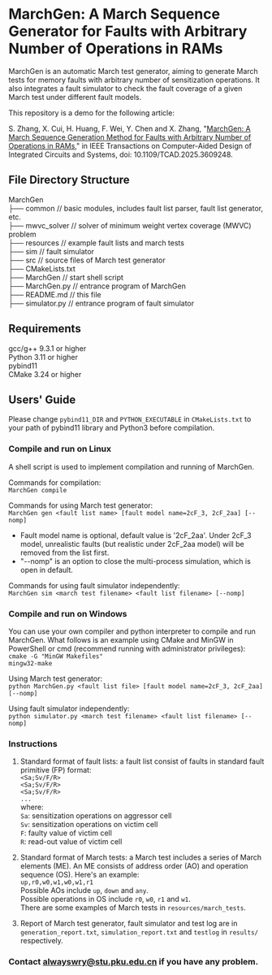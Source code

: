 # MarchGen: A  March Sequence Generator for Faults with Arbitrary Number of Operations in RAMs

  MarchGen is an automatic March test generator, aiming to generate March tests for memory faults with arbitrary number of sensitization operations. It also integrates a fault simulator to check the fault coverage of a given March test under different fault models.

  This repository is a demo for the following article:
  
  S. Zhang, X. Cui, H. Huang, F. Wei, Y. Chen and X. Zhang, "[MarchGen: A March Sequence Generation Method for Faults with Arbitrary Number of Operations in RAMs](https://ieeexplore.ieee.org/document/11159503)," in IEEE Transactions on Computer-Aided Design of Integrated Circuits and Systems, doi: 10.1109/TCAD.2025.3609248.
    
## File Directory Structure

  MarchGen
<br>    ├── common // basic modules, includes fault list parser, fault list generator, etc.
<br>    ├── mwvc_solver // solver of minimum weight vertex coverage (MWVC) problem
<br>    ├── resources // example fault lists and march tests
<br>    ├── sim // fault simulator
<br>    ├── src // source files of March test generator
<br>    ├── CMakeLists.txt
<br>    ├── MarchGen // start shell script
<br>    ├── MarchGen.py // entrance program of MarchGen
<br>    ├── README.md // this file
<br>    ├── simulator.py // entrance program of fault simulator

## Requirements
gcc/g++ 9.3.1 or higher
<br>  Python 3.11 or higher
<br>  pybind11
<br> CMake 3.24 or higher
## Users' Guide
Please change ```pybind11_DIR``` and ```PYTHON_EXECUTABLE``` in ```CMakeLists.txt``` to your path of pybind11 library and Python3 before compilation.
### Compile and run on Linux
A shell script is used to implement compilation and running of MarchGen. 

Commands for compilation:
<br>    ```MarchGen compile```

Commands for using March test generator:
<br>    ```MarchGen gen <fault list name> [fault model name=2cF_3, 2cF_2aa] [--nomp]```
*    Fault model name is optional, default value is '2cF_2aa'. Under 2cF_3 model, unrealistic faults (but realistic under 2cF_2aa model) will be removed from the list first.
*    "--nomp" is an option to close the multi-process simulation, which is open in default.

Commands for using fault simulator independently:
<br>    ```MarchGen sim <march test filename> <fault list filename> [--nomp]```

### Compile and run on Windows
You can use your own compiler and python interpreter to compile and run MarchGen. What follows is an example using CMake and MinGW in PowerShell or cmd (recommend running with administrator privileges):
<br>    ```cmake -G "MinGW Makefiles"```
<br>    ```mingw32-make```

Using March test generator:
<br>    ```python MarchGen.py <fault list file> [fault model name=2cF_3, 2cF_2aa] [--nomp]```

Using fault simulator independently:
<br>    ```python simulator.py <march test filename> <fault list filename> [--nomp]```

### Instructions
1. Standard format of fault lists: a fault list consist of faults in standard fault primitive (FP) format: <br> ```<Sa;Sv/F/R>```
<br> ```<Sa;Sv/F/R>```
<br> ```<Sa;Sv/F/R>```
<br> ```...``` <br> where: <br> ```Sa```: sensitization operations on aggressor cell <br> ```Sv```: sensitization operations on victim cell <br> ```F```: faulty value of victim cell <br> ```R```: read-out value of victim cell

2. Standard format of March tests: a March test includes a series of March elements (ME). An ME consists of address order (AO) and operation sequence (OS). Here's an example:
<br> ```up,r0,w0,w1,w0,w1,r1``` <br> Possible AOs include ```up```, ```down``` and ```any```. <br> Possible operations in OS include ```r0```, ```w0```, ```r1``` and ```w1```. <br> There are some examples of March tests in ```resources/march_tests```.

3. Report of March test generator, fault simulator and test log are in ```generation_report.txt```, ```simulation_report.txt``` and ```testlog``` in ```results/``` respectively.

### Contact alwayswry@stu.pku.edu.cn if you have any problem.


 
